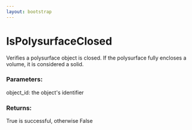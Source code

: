 ```yaml
---
layout: bootstrap
---
```


# IsPolysurfaceClosed

Verifies a polysurface object is closed. If the polysurface fully encloses
        a volume, it is considered a solid.
        

### Parameters:

object_id: the object's identifier
        

### Returns:


True is successful, otherwise False
        
